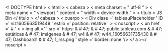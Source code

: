 <! DOCTYPE html >
< html >
< cabeza >
  < meta  charset = " utf-8 " >
  < meta  name = " viewport " content = " width = device-width " >
  < título > JS Bin </ título >
</ cabeza >
< cuerpo >
< Div  clase =' tableauPlaceholder ' ID =' viz1605663519449 ' estilo =' position: relative ' > < noscript > < un  href =' # ' > < img  alt ='  ' src =' https: & # 47; & # 47; public.tableau.com & # 47; estáticas & # 47; imágenes & # 47; w4 & # 47; w44_16056631735430 & # 47; Dashboard1 & # 47; 1_rss.png ' style =' border: none '/> </ a ></ noscript > <object  class = ' tableauViz '   style = ' display: none; ' > < param  name =' host_url ' value =' https% 3A% 2F% 2Fpublic.tableau.com% 2F '/> < param  name =' embed_code_version ' value =' 3 '/> < param  name =' site_root ' value = '' /> < nombre de parámetro  = ' nombre ' valor = 'w44_16056631735430 & # 47; Dashboard1 '/> < param  name =' tabs ' value =' no '/> < param  name =' toolbar ' value =' yes '/> < param  name =' static_image ' value =' https: & # 47; & # 47; public.tableau.com & # 47; estáticas & # 47; imágenes & # 47; w4 & # 47; w44_16056631735430 & # 47; Dashboard1 & # 47; 1.png '/> < param  name =' animate_transition 'valor = ' sí ' /> <param  name = ' display_static_image ' value = ' yes ' /> < param  name = ' display_spinner ' value = ' yes ' /> < param  name = ' display_overlay ' value = ' yes ' /> < param  name = ' display_count ' value = ' sí ' /> < param  nombre = ' idioma ' valor = 'es '/> <param  name = ' filter ' value = ' publish = yes ' /> </ object > </ div >                 < script  type = ' text / javascript ' >                     var  divElement  =  document . getElementById ( 'viz1605663519449' ) ;                     var  vizElement  =  divElement . getElementsByTagName ( 'objeto' ) [ 0 ] ;                     si  (elemento  div .offsetWidth > 800 ) { vizElement.style.width='1000px';vizElement.style.height='827px';} else if ( divElement.offsetWidth > 500 ) { vizElement.style.width='1000px';vizElement.style.height='827px';} else { vizElement.style.width='100%';vizElement.style.height='727px';}                     var scriptElement = document.createElement('script');                    scriptElement.src = 'https://public.tableau.com/javascripts/api/viz_v1.js';                    vizElement.parentNode.insertBefore(scriptElement, vizElement);                </script>
</ cuerpo >
</ html >
